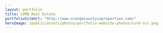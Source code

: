 ```yaml
---
layout: portfolio
title: CURB Real Estate
portfolioSiteUrl: "http://www.orangecountycaproperties.com/"
heroImage: /public/assets/photos/portfolio-website-photos/curb-scr.png
---
```

